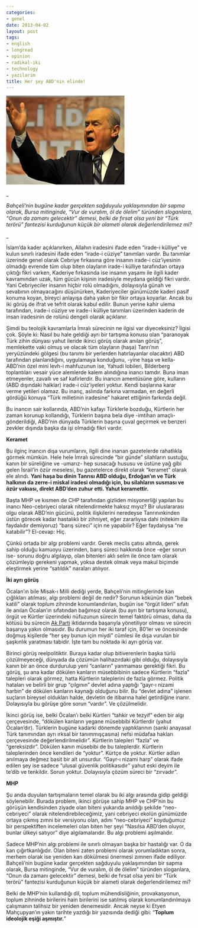 ```yaml
---
categories:
- genel
date: 2013-04-02
layout: post
tags:
- english
- longread
- opinion
- radikal-iki
- technology
- yazilarim
title: Her şey ABD'nin elinde!
---
```


[![](/images/bahceli-bursa.jpg)](http://4.bp.blogspot.com/-NO-vwYO6-EI/UVqb3SOfe9I/AAAAAAAAGDk/uxVq-7yo39c/s1600/bahceli-bursa.jpg)

_

_Bahçeli'nin bugüne kadar gerçekten sağduyulu yaklaşımından bir sapma olarak, Bursa mitinginde, “Vur de vuralım, öl de ölelim” türünden sloganlara, “Onun da zamanı gelecektir” demesi, belki de fırsat olsa yeni bir “Türk terörü” fantezisi kurduğunun küçük bir alameti olarak değerlendirilemez mi?_

_

  

İslam’da kader açıklanırken, Allahın iradesini ifade eden “irade-i külliye” ve kulun sınırlı iradesini ifade eden “irade-i cüziye” tanımları vardır. Bu tanımlar üzerinde genel olarak Cebriye fırkasına göre insanın irade-i cüz’iyesinin olmadığı evrende tüm olup biten olayların irade-i külliye tarafından ortaya çıktığı fikri varken, Kaderiye fırkasında ise insanın yaşamı ile ilgili kader kavramından uzak, tüm gücün kişinin iradesiyle meydana geldiği fikri vardır. Yani Cebriyeciler insanın hiçbir rolü olmadığını, dolayısıyla günah ve sevabının olmayacağını düşünürken, Kaderiyeciler günümüzde kaderi pasif konuma koyan, bireyci anlayışa daha yakın bir fikir ortaya koyarlar. Ancak bu iki görüş de ifrat ve tefrit olarak kabul edilir. Bunun yerine kahir ulema tarafından, irade-i cüziye ve irade-i külliye tanımları üzerinden kaderin de insan iradesinin de rolünü dengeli olarak açıklanır. 

Şimdi bu teolojik kavramlarla İmralı sürecinin ne ilgisi var diyeceksiniz? İlgisi çok. Şöyle ki: Nasıl bu hale geldiği ayrı bir tartışma konusu olan “paranoyak Türk zihin dünyası yahut ileride ikinci görüş olarak anılan görüş”, memlekette vaki olmuş ve olacak tüm olayların (haşa) Tanrı’nın yeryüzündeki gölgesi (bu tanımı bir yerlerden hatırlayanlar olacaktır) ABD tarafından planlandığını, uygulamaya konduğunu, -yine haşa ve kella- ABD’nin özel mini levh-i mahfuzunun ise, Yahudi lobileri, Bilderberg toplantıları vesair yüce alemlerde kalem alındığına inancı tamdır. Buna iman etmeyenler, zavallı ve saf kafirlerdir. Bu inancın amentüsüne göre, kulların (ABD dışındaki halklar) irade-i cüz’iyeleri yoktur. Kendi başlarına karar verme yetileri olamaz. Bu inanç, aslında farkına varmadan, en değerli gördüğü konuya “Türk milletinin iradesine” hakaret ettiğinin farkında değil. 

Bu inancın sair kollarında, ABD’nin kafayı Türklerle bozduğu, Kürtlerin her zaman korunup kollandığı, Türklerin başına bela diye -imtihan amaçlı- gönderildiği, ABD’nin dünyada Türklerin başına çuval geçirmek ve benzeri zevkler dışında başka da işi olmadığı fikri vardır. 

  

  

****Keramet****

  

  

Bu ilginç inancın dışa vurumlarını, ilgili dine inanan gazetelerde rahatlıkla görmek mümkün. Hele hele İmralı sürecinde “bir günde” silahların sustuğu, kanın bir süreliğine ve -umarız- hep susacağı hususu ve üstüne yağ gibi gelen İsrail’in özür meselesi, bu gazetelerce direkt olarak “keramet” olarak ele alındı. **Yani haşa bu dinin Tanrısı ABD olduğu, Erdoğan’ın ve Türk halkının da zerre-i miskal iradesi olmadığı için, bu silahların susması ve özür vakıası, direkt ABD’den zuhur etti. Yahut keramettir.** 

Başta MHP ve kısmen de CHP tarafından gizliden misyonerliği yapılan bu inancı Neo-cebriyeci olarak nitelendirmekte haksız mıyız? Bir uluslararası olgu olarak ABD’nin gücünü, politik ilişkilerini neredeyse Tanrınınkinden üstün görecek kadar hastalıklı bir zihniyet, eğer zararlıysa dahi (nitekim illa faydalıdır demiyoruz) “barış süreci” için ne yapabilir? Eğer faydalıysa “ne katabilir”? El-cevap: Hiç. 

Çünkü ortada bir algı problemi vardır. Gerek meclis çatısı altında, gerek sahip olduğu kamuoyu üzerinden, barış süreci hakkında önce -eğer sorun ise- sorunu doğru algılayıp, olan bitenleri aklı selim ile önce tam olarak çözümleyip gerekeni yapmak, yoksa destek olmak veya makul biçimde eleştirmek yerine “satıldık” naraları atılıyor. 

  

  

  

****İki ayrı görüş****

  

  

Öcalan’ın bile Misak-ı Milli dediği yerde, Bahçeli’nin mitinglerinde kan çığlıkları atılması, algı problemi değil de nedir? Sorunun kökünün dün “bebek katili” olarak toplum zihninde konumlandırılan, bugün ise “örgüt lideri” sıfatı ile anılan Öcalan’ın sıfatından bağımsız olarak (bu ayrı bir tartışma konusu), örgüt ve Kürtler üzerindeki nüfuzunun sürecin temel faktörü olması, daha da kötüsü bu sürecin [Ak Parti](http://www.radikal.com.tr/index/Adalet-Ve-Kalkinma-Partisi) iktidarında başarıyla yönetiliyor olması ve sürecin başarıya yakın olmasıdır. Bu durumun her iki taraf için, 80’ler ve öncesinde doğmuş kişilerde “her şey bunun için miydi” cümlesi ile dışa vurulan bir şaşkınlık yaratması tabidir. İşte tam bu noktada iki ayrı görüş var. 

Birinci görüş reelpolitiktir. Buraya kadar olup bitiverenlerin başka türlü çözülmeyeceği, dünyada da çözümün halihazırdaki gibi olduğu, dolayısıyla kanın bir an önce durdurulup yeni “canların” yanmaması gerektiği fikri. Bu görüş, şu ana kadar dökülen kanların müsebbibinin sadece Kürtlerin “fazla” talepleri olarak görmez, hatta Kürtlerin taleplerini de fazla görmez. Politik hataları ve belirli bir grup “çılgının” devlet adına yaptığı “gayr-ı nizami harbin” de dökülen kanların kaynağı olduğunu bilir. Bu “devlet adına” işlenen suçların bireysel oldukları halde, devletin de itibarına halel getirdiğine inanır. Dolayısıyla bu görüşe göre sorun “vardır”. Ve çözülmelidir. 

İkinci görüş ise, belki Öcalan’ı belki Kürtleri “tahkir ve tezyif” eden bir algı çerçevesinde, “dökülen kanların yegane müsebbibi Kürtlerdir (yahut Öcalan’dır). Türklerin bugüne kadarki dönemde yaptıklarının (sanki anayasal Türk tanımından ayrı ırksal bir tanımmışçasına) nefsi müdafaa hakları çerçevesinde değerlendirilmelidir”. Kürtlerin talepleri “fazla” ve “gereksizdir”. Dökülen kanın müsebibi de bu taleplerdir. Kürtlerin taleplerinden önce kendileri de “yoktur”. Kürtçe de yoktur. Kürtler adları anılmaya değmez basit bir alt unsurdur. “Gayr-ı nizami harp” olarak ifade edilen şey ise sadece “ulusal güvenlik politikasıdır” yahut eski deyim ile te’dib ve tenkildir. Sorun yoktur. Dolayısıyla çözüm süreci bir “zırvadır”. 

  

  

**MHP**

  

Şu anda duyulan tartışmaların temel olarak bu iki algı arasında gidip geldiği söylenebilir. Burada problem, ikinci görüşe sahip MHP ve CHP’nin bu görüşün kendisinden ziyade olan biteni yukarıda anıldığı şekilde “neo-cebriyeci” olarak nitelendirebileceğimiz, yani cebriyeci ekolün günümüzde ortaya çıkmış zımni bir versiyonu olan, adını “neo-cebriyeci” koyduğumuz bir perspektiften incelemeleri olan biten her şeyi “Nasılsa ABD’den oluyor, bunlar ülkeyi satıyor” diye algılamalarıdır. Bu algı problemi aşılmalıdır. 

Sadece MHP’nin algı problemi ile sınırlı olmayan başka bir hastalığı var. O da kan çığırtkanlığıdır. Olan biteni zaten problemi olarak yorumladıktan sonra, merhem olarak ise yeniden kan dökülmesi önermesi zımnen ifade ediliyor. Bahçeli’nin bugüne kadar gerçekten sağduyulu yaklaşımından bir sapma olarak, Bursa mitinginde, “Vur de vuralım, öl de ölelim” türünden sloganlara, “Onun da zamanı gelecektir” demesi, belki de fırsat olsa yeni bir “Türk terörü” fantezisi kurduğunun küçük bir alameti olarak değerlendirilemez mi? 

Belki de MHP’nin kullandığı dil, toplum mühendisliğinin, provakasyonun, toplum zihninde birilerini hain birilerini ise satılmış olarak konumlandırılmaya çalışmanın talihsiz bir yeniden denemesidir. Ancak neyse ki Etyen Mahçupyan’ın yakın tarihte yazdığı bir yazısında dediği gibi: “**Toplum ideolojik eşiği aşmıştır.**”

